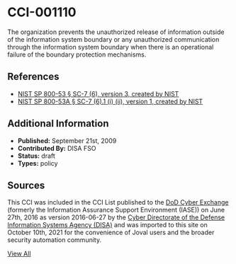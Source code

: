 # CCI-001110

The organization prevents the unauthorized release of information outside of the information system boundary or any unauthorized communication through the information system boundary when there is an operational failure of the boundary protection mechanisms.

## References ##

* [NIST SP 800-53 § SC-7 (6), version 3, created by NIST](http://csrc.nist.gov/publications/PubsSPs.html)
* [NIST SP 800-53A § SC-7 (6).1 (i) (ii), version 1, created by NIST](http://csrc.nist.gov/publications/PubsSPs.html)


## Additional Information ##

* **Published:** September 21st, 2009
* **Contributed By:** DISA FSO
* **Status:** draft
* **Types:** policy

## Sources ##

This CCI was included in the CCI List published to the [DoD Cyber Exchange](https://public.cyber.mil/stigs/cci/)
(formerly the Information Assurance Support Environment (IASE)) on June 27th, 2016 as version
2016-06-27 by the [Cyber Directorate of the Defense Information Systems Agency (DISA)](https://public.cyber.mil/about-cyber/)
and was imported to this site on October 10th, 2021 for the convenience of Joval users and the broader
security automation community.

[View All](../README.md)

